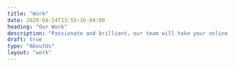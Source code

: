 ```yaml
---
title: "Work"
date: 2020-04-24T13:55:16-04:00
heading: "Our Work"
description: "Passionate and brilliant, our team will take your online vision and turn it into a reality."
draft: true
type: "AboutUs"
layout: "work"
---
```

